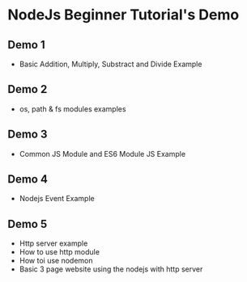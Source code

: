 # NodeJs Beginner Tutorial's Demo

## Demo 1
- Basic Addition, Multiply, Substract and Divide Example

## Demo 2
- os, path & fs modules examples

## Demo 3
- Common JS Module and ES6 Module JS Example

## Demo 4
- Nodejs Event Example

## Demo 5
- Http server example
- How to use http module
- How toi use nodemon
- Basic 3 page website using the nodejs with http server